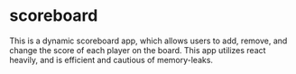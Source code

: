 # scoreboard
This is a dynamic scoreboard app, which allows users to add, remove, and change the score of each player on the board.  This app utilizes react heavily, and is efficient and cautious of memory-leaks.
